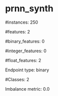 # prnn_synth

#instances: 250

#features: 2

  #binary_features: 0

  #integer_features: 0

  #float_features: 2

Endpoint type: binary

#Classes: 2

Imbalance metric: 0.0

